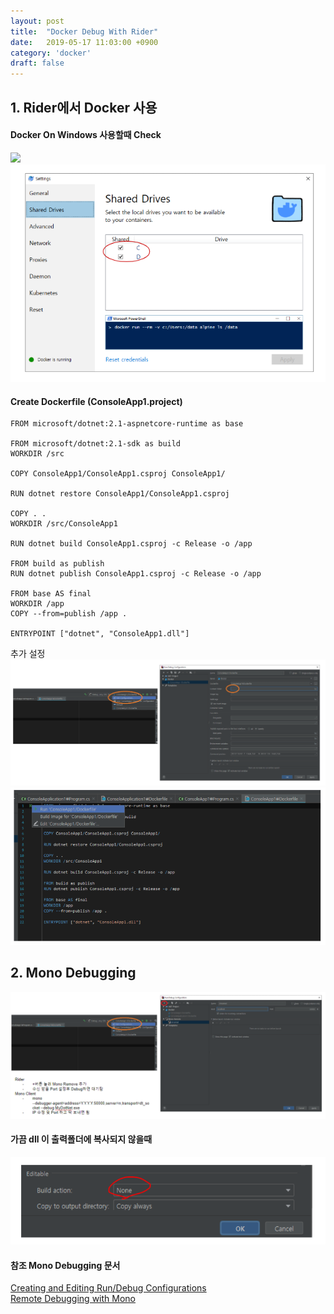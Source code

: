 ```yaml
---
layout: post
title:  "Docker Debug With Rider"
date:   2019-05-17 11:03:00 +0900
category: 'docker'
draft: false
---
```


## 1. Rider에서 Docker 사용

<h4>
Docker On Windows 사용할때 Check
</h4>

![](../images/20190517/capture1.png)
![](./images/20190517/capture2.png)

<h4>
Create Dockerfile (ConsoleApp1.project)
</h4>

```
FROM microsoft/dotnet:2.1-aspnetcore-runtime as base

FROM microsoft/dotnet:2.1-sdk as build
WORKDIR /src

COPY ConsoleApp1/ConsoleApp1.csproj ConsoleApp1/

RUN dotnet restore ConsoleApp1/ConsoleApp1.csproj

COPY . .
WORKDIR /src/ConsoleApp1

RUN dotnet build ConsoleApp1.csproj -c Release -o /app

FROM build as publish
RUN dotnet publish ConsoleApp1.csproj -c Release -o /app

FROM base AS final
WORKDIR /app
COPY --from=publish /app .

ENTRYPOINT ["dotnet", "ConsoleApp1.dll"]
```

추가 설정  
![](./images/20190517/capture3.png)
![](./images/20190517/capture4.png)

## 2. Mono Debugging

![](./images/20190517/capture5.png)

<h4>
가끔 dll 이 출력폴더에 복사되지 않을때
</h4>

![](./images/20190517/capture6.png)

#### 참조 Mono Debugging 문서

[Creating and Editing Run/Debug Configurations]  
[Remote Debugging with Mono]  

[Creating and Editing Run/Debug Configurations]: https://www.jetbrains.com/help/rider/Creating_and_Editing_Run_Debug_Configurations.html
[Remote Debugging with Mono]: https://www.jetbrains.com/help/rider/Remote_Debugging_with_Mono.html#debugging-options


